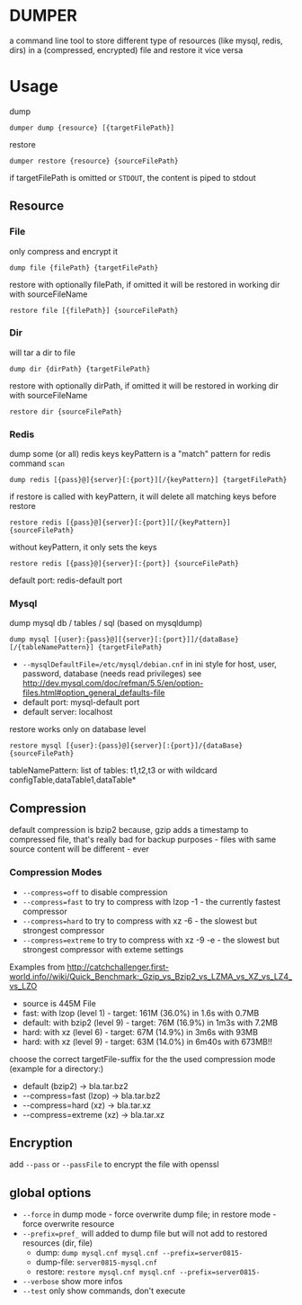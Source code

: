 # DUMPER

a command line tool to store different type of resources (like mysql, redis, dirs) in a (compressed, encrypted) file
and restore it vice versa

# Usage
dump

	dumper dump {resource} [{targetFilePath}]

restore

	dumper restore {resource} {sourceFilePath}

if targetFilePath is omitted or `STDOUT`, the content is piped to stdout

## Resource

### File
only compress and encrypt it

	dump file {filePath} {targetFilePath}

restore with optionally filePath, if omitted it will be restored in working dir with sourceFileName

	restore file [{filePath}] {sourceFilePath}

### Dir
will tar a dir to file

	dump dir {dirPath} {targetFilePath}
	
restore with optionally dirPath, if omitted it will be restored in working dir with sourceFileName

	restore dir {sourceFilePath}
	

### Redis
dump some (or all) redis keys
keyPattern is a "match" pattern for redis command `scan`

	dump redis [{pass}@]{server}[:{port}][/{keyPattern}] {targetFilePath}

if restore is called with keyPattern, it will delete all matching keys before restore

	restore redis [{pass}@]{server}[:{port}][/{keyPattern}] {sourceFilePath}

without keyPattern, it only sets the keys

	restore redis [{pass}@]{server}[:{port}] {sourceFilePath}


default port: redis-default port

### Mysql
dump mysql db / tables / sql (based on mysqldump)

	dump mysql [{user}:{pass}@][{server}[:{port}]]/{dataBase}[/{tableNamePattern}] {targetFilePath} 
	
* `--mysqlDefaultFile=/etc/mysql/debian.cnf` in ini style for host, user, password, database  (needs read privileges) see http://dev.mysql.com/doc/refman/5.5/en/option-files.html#option_general_defaults-file
* default port: mysql-default port
* default server: localhost


restore works only on database level

	restore mysql [{user}:{pass}@]{server}[:{port}]/{dataBase} {sourceFilePath}



tableNamePattern: list of tables: t1,t2,t3 or with wildcard configTable,dataTable1,dataTable*


## Compression

default  compression is bzip2 because, gzip adds a timestamp to compressed file, that's really bad for backup purposes - files with same source content will be different - ever
### Compression Modes
* `--compress=off` to disable compression
* `--compress=fast` to try to compress with lzop -1  - the currently fastest compressor
* `--compress=hard` to try to compress with xz -6 - the slowest but strongest compressor 
* `--compress=extreme` to try to compress with xz -9 -e - the slowest but strongest compressor  with exteme settings 

Examples from http://catchchallenger.first-world.info//wiki/Quick_Benchmark:_Gzip_vs_Bzip2_vs_LZMA_vs_XZ_vs_LZ4_vs_LZO

* source is 445M File
* fast: with lzop (level 1) - target: 161M (36.0%) in 1.6s with 0.7MB
* default:  with bzip2 (level 9) - target: 76M (16.9%) in 1m3s with 7.2MB
* hard: with xz (level 6) - target: 67M (14.9%) in 3m6s with 93MB
* hard: with xz (level 9) - target: 63M (14.0%) in 6m40s with 673MB!!

choose the correct targetFile-suffix for the the used compression mode (example for a directory:)
* default (bzip2) -> bla.tar.bz2
* --compress=fast (lzop) -> bla.tar.bz2
* --compress=hard (xz) -> bla.tar.xz
* --compress=extreme (xz) -> bla.tar.xz


## Encryption

add `--pass` or `--passFile` to encrypt the file with openssl

## global options

* `--force` in dump mode - force overwrite dump file; in restore mode - force overwrite resource
* `--prefix=pref_` will added to dump file but will not add to restored resources (dir, file)   
	* dump: `dump mysql.cnf mysql.cnf --prefix=server0815-`
	* dump-file: `server0815-mysql.cnf`  
	* restore: `restore mysql.cnf mysql.cnf --prefix=server0815-`
* `--verbose` show more infos
* `--test` only show commands, don't execute 

